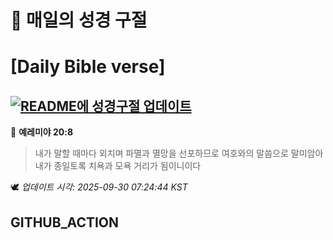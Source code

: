 # 🙏 매일의 성경 구절
# [Daily Bible verse]
## [![README에 성경구절 업데이트](https://github.com/DONGSUKA/first_test/actions/workflows/update-readme-bible.yml/badge.svg)](https://github.com/DONGSUKA/first_test/actions/workflows/update-readme-bible.yml)
<!-- START_BIBLE_VERSE -->
📖 **예레미야 20:8**
> 내가 말할 때마다 외치며 파멸과 멸망을 선포하므로 여호와의 말씀으로 말미암아 내가 종일토록 치욕과 모욕 거리가 됨이니이다

🕊️ _업데이트 시각: 2025-09-30 07:24:44 KST_
  <!-- END_BIBLE_VERSE -->
## GITHUB_ACTION
